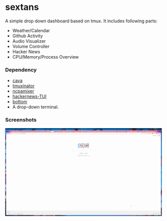 # sextans

A simple drop down dashboard based on tmux. It includes following parts:

- Weather/Calendar
- Github Activity
- Audio Visualizer
- Volume Controller
- Hacker News
- CPU/Memory/Process Overview


### Dependency
- [cava](https://github.com/karlstav/cava)
- [tmuxinator](https://github.com/tmuxinator/tmuxinator)
- [ncpamixer](https://github.com/fulhax/ncpamixer)
- [hackernews-TUI](https://github.com/aome510/hackernews-TUI)
- [bottom](https://github.com/ClementTsang/bottom)
- A drop-down terminal.

### Screenshots

![](.screenshots/demo.gif)
